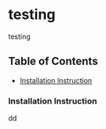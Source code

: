 # testing
  testing

  ## Table of Contents

  - [Installation Instruction](#installation-instruction)

  ### Installation Instruction
  dd
  
